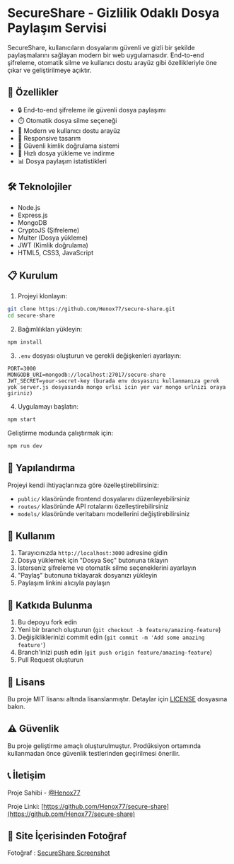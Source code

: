 # SecureShare - Gizlilik Odaklı Dosya Paylaşım Servisi

SecureShare, kullanıcıların dosyalarını güvenli ve gizli bir şekilde paylaşmalarını sağlayan modern bir web uygulamasıdır. End-to-end şifreleme, otomatik silme ve kullanıcı dostu arayüz gibi özellikleriyle öne çıkar ve geliştirilmeye açıktır.

## 🌟 Özellikler

- 🔒 End-to-end şifreleme ile güvenli dosya paylaşımı
- ⏱️ Otomatik dosya silme seçeneği
- 🎨 Modern ve kullanıcı dostu arayüz
- 📱 Responsive tasarım
- 🔐 Güvenli kimlik doğrulama sistemi
- 🚀 Hızlı dosya yükleme ve indirme
- 📊 Dosya paylaşım istatistikleri

## 🛠️ Teknolojiler

- Node.js
- Express.js
- MongoDB
- CryptoJS (Şifreleme)
- Multer (Dosya yükleme)
- JWT (Kimlik doğrulama)
- HTML5, CSS3, JavaScript

## 📋 Kurulum

1. Projeyi klonlayın:
```bash
git clone https://github.com/Henox77/secure-share.git
cd secure-share
```

2. Bağımlılıkları yükleyin:
```bash
npm install
```

3. `.env` dosyası oluşturun ve gerekli değişkenleri ayarlayın:
```env
PORT=3000
MONGODB_URI=mongodb://localhost:27017/secure-share
JWT_SECRET=your-secret-key (burada env dosyasını kullanmanıza gerek yok server.js dosyasında mongo urlsi icin yer var mongo urlnizi oraya giriniz)
```

4. Uygulamayı başlatın:
```bash
npm start
```

Geliştirme modunda çalıştırmak için:
```bash
npm run dev
```

## 🔧 Yapılandırma

Projeyi kendi ihtiyaçlarınıza göre özelleştirebilirsiniz:

- `public/` klasöründe frontend dosyalarını düzenleyebilirsiniz
- `routes/` klasöründe API rotalarını özelleştirebilirsiniz
- `models/` klasöründe veritabanı modellerini değiştirebilirsiniz

## 📝 Kullanım

1. Tarayıcınızda `http://localhost:3000` adresine gidin
2. Dosya yüklemek için "Dosya Seç" butonuna tıklayın
3. İsterseniz şifreleme ve otomatik silme seçeneklerini ayarlayın
4. "Paylaş" butonuna tıklayarak dosyanızı yükleyin
5. Paylaşım linkini alıcıyla paylaşın

## 🤝 Katkıda Bulunma

1. Bu depoyu fork edin
2. Yeni bir branch oluşturun (`git checkout -b feature/amazing-feature`)
3. Değişikliklerinizi commit edin (`git commit -m 'Add some amazing feature'`)
4. Branch'inizi push edin (`git push origin feature/amazing-feature`)
5. Pull Request oluşturun

## 📄 Lisans

Bu proje MIT lisansı altında lisanslanmıştır. Detaylar için [LICENSE](LICENSE) dosyasına bakın.

## ⚠️ Güvenlik

Bu proje geliştirme amaçlı oluşturulmuştur. Prodüksiyon ortamında kullanmadan önce güvenlik testlerinden geçirilmesi önerilir.

## 📞 İletişim

Proje Sahibi - [@Henox77](https://github.com/Henox77)

Proje Linki: [https://github.com/Henox77/secure-share](https://github.com/Henox77/secure-share)

## 📸 Site İçerisinden Fotoğraf
Fotoğraf : [SecureShare Screenshot](https://i.imgur.com/qd4RYn6.png)
